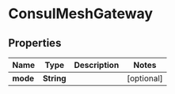 

# ConsulMeshGateway


## Properties

| Name | Type | Description | Notes |
|------------ | ------------- | ------------- | -------------|
|**mode** | **String** |  |  [optional] |



